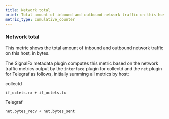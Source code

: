 ```yaml
---
title: Network total
brief: Total amount of inbound and outbound network traffic on this host, in bytes.
metric_type: cumulative_counter
---
```

### Network total

This metric shows the total amount of inbound and outbound network traffic on this host, in bytes. 

The SignalFx metadata plugin computes this metric based on the network traffic metrics output by the `interface` plugin for collectd and the `net` plugin for Telegraf as follows, initially summing all metrics by host:

collectd
```
if_octets.rx + if_octets.tx
```

Telegraf
```
net.bytes_recv + net.bytes_sent
```